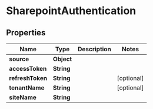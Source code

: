 

# SharepointAuthentication


## Properties

| Name | Type | Description | Notes |
|------------ | ------------- | ------------- | -------------|
|**source** | **Object** |  |  |
|**accessToken** | **String** |  |  |
|**refreshToken** | **String** |  |  [optional] |
|**tenantName** | **String** |  |  [optional] |
|**siteName** | **String** |  |  |



